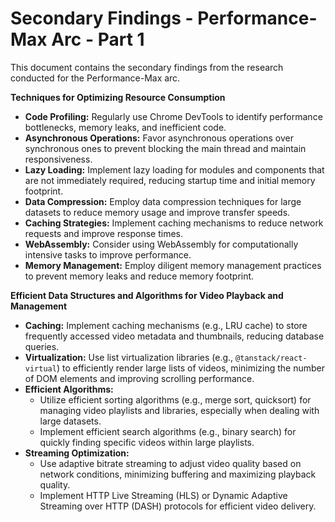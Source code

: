 # Secondary Findings - Performance-Max Arc - Part 1

This document contains the secondary findings from the research conducted for the Performance-Max arc.

**Techniques for Optimizing Resource Consumption**

*   **Code Profiling:** Regularly use Chrome DevTools to identify performance bottlenecks, memory leaks, and inefficient code.
*   **Asynchronous Operations:** Favor asynchronous operations over synchronous ones to prevent blocking the main thread and maintain responsiveness.
*   **Lazy Loading:** Implement lazy loading for modules and components that are not immediately required, reducing startup time and initial memory footprint.
*   **Data Compression:** Employ data compression techniques for large datasets to reduce memory usage and improve transfer speeds.
*   **Caching Strategies:** Implement caching mechanisms to reduce network requests and improve response times.
*   **WebAssembly:** Consider using WebAssembly for computationally intensive tasks to improve performance.
*   **Memory Management:** Employ diligent memory management practices to prevent memory leaks and reduce memory footprint.

**Efficient Data Structures and Algorithms for Video Playback and Management**

*   **Caching:** Implement caching mechanisms (e.g., LRU cache) to store frequently accessed video metadata and thumbnails, reducing database queries.
*   **Virtualization:** Use list virtualization libraries (e.g., `@tanstack/react-virtual`) to efficiently render large lists of videos, minimizing the number of DOM elements and improving scrolling performance.
*   **Efficient Algorithms:**
    *   Utilize efficient sorting algorithms (e.g., merge sort, quicksort) for managing video playlists and libraries, especially when dealing with large datasets.
    *   Implement efficient search algorithms (e.g., binary search) for quickly finding specific videos within large playlists.
*   **Streaming Optimization:**
    *   Use adaptive bitrate streaming to adjust video quality based on network conditions, minimizing buffering and maximizing playback quality.
    *   Implement HTTP Live Streaming (HLS) or Dynamic Adaptive Streaming over HTTP (DASH) protocols for efficient video delivery.